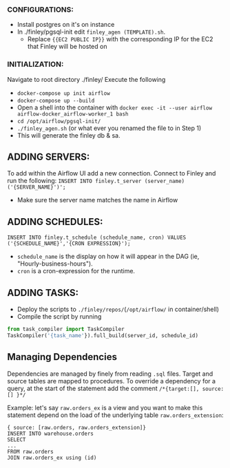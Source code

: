 ### CONFIGURATIONS:
* Install postgres on it's on instance
* In ./finley/pgsql-init edit `finley_agen (TEMPLATE).sh`.
    * Replace `{{EC2 PUBLIC IP}}` with the corresponding IP for the EC2 that Finley will be hosted on

### INITIALIZATION:

Navigate to root directory ./finley/
Execute the following
* `docker-compose up init airflow`
* `docker-compose up --build`
* Open a shell into the container with `docker exec -it --user airflow airflow-docker_airflow-worker_1 bash`
* `cd /opt/airflow/pgsql-init/`
* `./finley_agen.sh` (or what ever you renamed the file to in Step 1)
* This will generate the finley db & sa. 

## ADDING SERVERS:
To add within the Airflow UI add a new connection.
Connect to Finley and run the following:
`INSERT INTO finley.t_server (server_name) ('{SERVER_NAME}')';`
* Make sure the server name matches the name in Airflow

## ADDING SCHEDULES:
`INSERT INTO finley.t_schedule (schedule_name, cron) VALUES ('{SCHEDULE_NAME}','{CRON EXPRESSION}');`
* `schedule_name` is the display on how it will appear in the DAG (ie, "Hourly-business-hours").
* `cron` is a cron-expression for the runtime.

## ADDING TASKS:
* Deploy the scripts to `./finley/repos/`(`/opt/airflow/` in container/shell)
* Compile the script by running 
```python
from task_compiler import TaskCompiler
TaskCompiler('{task_name'}).full_build(server_id, schedule_id)
```

## Managing Dependencies
Dependencies are managed by finely from reading `.sql` files. Target and source tables are mapped to procedures.
To override a dependency for a query, at the start of the statement add the comment `/*{target:[], source: [] }*/`

Example: let's say `raw.orders_ex` is a view and you want to make this statement depend on the load of the underlying table `raw.orders_extension`:

```
{ source: [raw.orders, raw.orders_extension]}
INSERT INTO warehouse.orders 
SELECT
...
FROM raw.orders
JOIN raw.orders_ex using (id)
```








